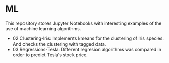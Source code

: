# ML
This repository stores Jupyter Notebooks with interesting examples of the use of machine learning algorithms.
- 02 Clustering-Iris: Implements kmeans for the clustering of Iris species. And checks the clustering with tagged data.
- 03 Regressions-Tesla: Different regresion algorithms was compared in order to predict Tesla's stock price.
